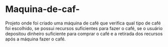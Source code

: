 # Maquina-de-caf-
Projeto onde foi criado uma máquina de café que verifica qual tipo de café foi escolhido, se possui recursos suficientes para fazer o café, se o usuário depositou dinheiro suficiente para comprar o café e a retirada dos recursos após a máquina fazer o café.
